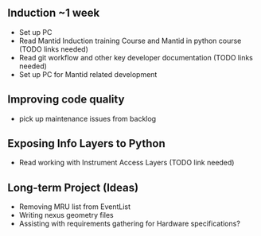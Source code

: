 ## Induction ~1 week

* Set up PC
* Read Mantid Induction training Course and Mantid in python course (TODO links needed)
* Read git workflow and other key developer documentation (TODO links needed)
* Set up PC for Mantid related development

## Improving code quality
* pick up maintenance issues from backlog

## Exposing Info Layers to Python
* Read working with Instrument Access Layers (TODO link needed)

## Long-term Project (Ideas)

* Removing MRU list from EventList
* Writing nexus geometry files
* Assisting with requirements gathering for Hardware specifications?
